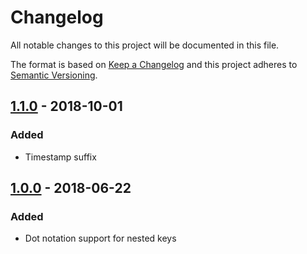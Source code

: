# Changelog
All notable changes to this project will be documented in this file.

The format is based on [Keep a Changelog](http://keepachangelog.com/en/1.0.0/)
and this project adheres to [Semantic Versioning](http://semver.org/spec/v2.0.0.html).

## [1.1.0] - 2018-10-01

### Added

- Timestamp suffix

## [1.0.0] - 2018-06-22

### Added

- Dot notation support for nested keys

[Unreleased]: https://github.com/Palmabit-IT/loopback-ds-slugify-mixin
[1.1.0]: https://github.com/Palmabit-IT/loopback-ds-slugify-mixin/tree/v1.0.0
[1.0.0]: https://github.com/Palmabit-IT/loopback-ds-slugify-mixin/compare/v0.0.3...v1.0.0